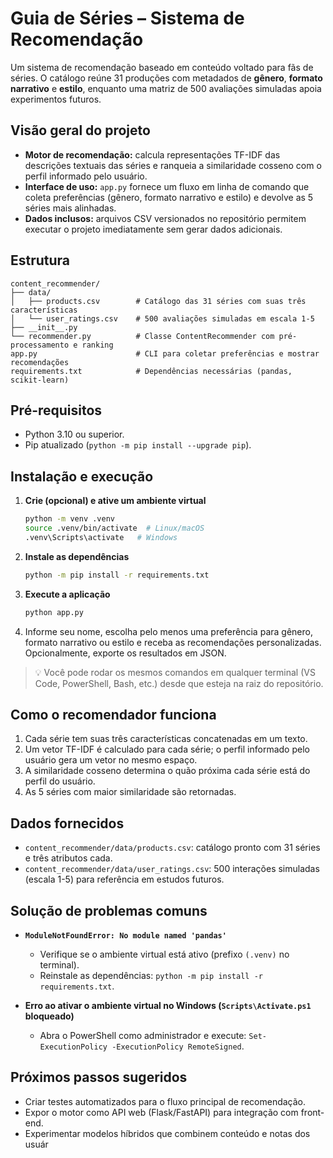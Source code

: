 # Guia de Séries – Sistema de Recomendação

Um sistema de recomendação baseado em conteúdo voltado para fãs de séries. O catálogo reúne 31 produções com metadados de **gênero**, **formato narrativo** e **estilo**, enquanto uma matriz de 500 avaliações simuladas apoia experimentos futuros.

## Visão geral do projeto

- **Motor de recomendação:** calcula representações TF-IDF das descrições textuais das séries e ranqueia a similaridade cosseno com o perfil informado pelo usuário.
- **Interface de uso:** `app.py` fornece um fluxo em linha de comando que coleta preferências (gênero, formato narrativo e estilo) e devolve as 5 séries mais alinhadas.
- **Dados inclusos:** arquivos CSV versionados no repositório permitem executar o projeto imediatamente sem gerar dados adicionais.

## Estrutura

```
content_recommender/
├── data/
│   ├── products.csv        # Catálogo das 31 séries com suas três características
│   └── user_ratings.csv    # 500 avaliações simuladas em escala 1-5
├── __init__.py
└── recommender.py          # Classe ContentRecommender com pré-processamento e ranking
app.py                      # CLI para coletar preferências e mostrar recomendações
requirements.txt            # Dependências necessárias (pandas, scikit-learn)
```

## Pré-requisitos

- Python 3.10 ou superior.
- Pip atualizado (`python -m pip install --upgrade pip`).

## Instalação e execução

1. **Crie (opcional) e ative um ambiente virtual**
   ```bash
   python -m venv .venv
   source .venv/bin/activate  # Linux/macOS
   .venv\Scripts\activate   # Windows
   ```
2. **Instale as dependências**
   ```bash
   python -m pip install -r requirements.txt
   ```
3. **Execute a aplicação**
   ```bash
   python app.py
   ```
4. Informe seu nome, escolha pelo menos uma preferência para gênero, formato narrativo ou estilo e receba as recomendações personalizadas. Opcionalmente, exporte os resultados em JSON.

> 💡 Você pode rodar os mesmos comandos em qualquer terminal (VS Code, PowerShell, Bash, etc.) desde que esteja na raiz do repositório.

## Como o recomendador funciona

1. Cada série tem suas três características concatenadas em um texto.
2. Um vetor TF-IDF é calculado para cada série; o perfil informado pelo usuário gera um vetor no mesmo espaço.
3. A similaridade cosseno determina o quão próxima cada série está do perfil do usuário.
4. As 5 séries com maior similaridade são retornadas.

## Dados fornecidos

- `content_recommender/data/products.csv`: catálogo pronto com 31 séries e três atributos cada.
- `content_recommender/data/user_ratings.csv`: 500 interações simuladas (escala 1-5) para referência em estudos futuros.
## Solução de problemas comuns

- **`ModuleNotFoundError: No module named 'pandas'`**
  - Verifique se o ambiente virtual está ativo (prefixo `(.venv)` no terminal).
  - Reinstale as dependências: `python -m pip install -r requirements.txt`.

- **Erro ao ativar o ambiente virtual no Windows (`Scripts\Activate.ps1` bloqueado)**
  - Abra o PowerShell como administrador e execute: `Set-ExecutionPolicy -ExecutionPolicy RemoteSigned`.

## Próximos passos sugeridos

- Criar testes automatizados para o fluxo principal de recomendação.
- Expor o motor como API web (Flask/FastAPI) para integração com front-end.
- Experimentar modelos híbridos que combinem conteúdo e notas dos usuár
